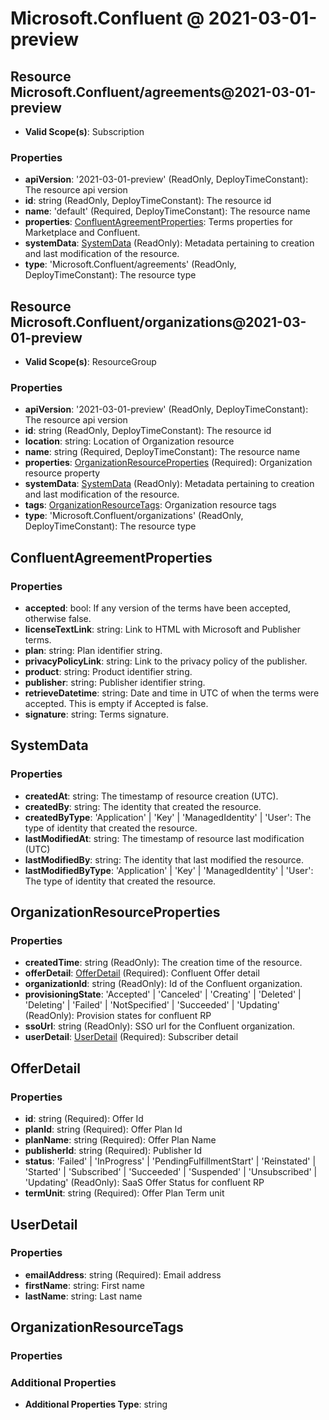 # Microsoft.Confluent @ 2021-03-01-preview

## Resource Microsoft.Confluent/agreements@2021-03-01-preview
* **Valid Scope(s)**: Subscription
### Properties
* **apiVersion**: '2021-03-01-preview' (ReadOnly, DeployTimeConstant): The resource api version
* **id**: string (ReadOnly, DeployTimeConstant): The resource id
* **name**: 'default' (Required, DeployTimeConstant): The resource name
* **properties**: [ConfluentAgreementProperties](#confluentagreementproperties): Terms properties for Marketplace and Confluent.
* **systemData**: [SystemData](#systemdata) (ReadOnly): Metadata pertaining to creation and last modification of the resource.
* **type**: 'Microsoft.Confluent/agreements' (ReadOnly, DeployTimeConstant): The resource type

## Resource Microsoft.Confluent/organizations@2021-03-01-preview
* **Valid Scope(s)**: ResourceGroup
### Properties
* **apiVersion**: '2021-03-01-preview' (ReadOnly, DeployTimeConstant): The resource api version
* **id**: string (ReadOnly, DeployTimeConstant): The resource id
* **location**: string: Location of Organization resource
* **name**: string (Required, DeployTimeConstant): The resource name
* **properties**: [OrganizationResourceProperties](#organizationresourceproperties) (Required): Organization resource property
* **systemData**: [SystemData](#systemdata) (ReadOnly): Metadata pertaining to creation and last modification of the resource.
* **tags**: [OrganizationResourceTags](#organizationresourcetags): Organization resource tags
* **type**: 'Microsoft.Confluent/organizations' (ReadOnly, DeployTimeConstant): The resource type

## ConfluentAgreementProperties
### Properties
* **accepted**: bool: If any version of the terms have been accepted, otherwise false.
* **licenseTextLink**: string: Link to HTML with Microsoft and Publisher terms.
* **plan**: string: Plan identifier string.
* **privacyPolicyLink**: string: Link to the privacy policy of the publisher.
* **product**: string: Product identifier string.
* **publisher**: string: Publisher identifier string.
* **retrieveDatetime**: string: Date and time in UTC of when the terms were accepted. This is empty if Accepted is false.
* **signature**: string: Terms signature.

## SystemData
### Properties
* **createdAt**: string: The timestamp of resource creation (UTC).
* **createdBy**: string: The identity that created the resource.
* **createdByType**: 'Application' | 'Key' | 'ManagedIdentity' | 'User': The type of identity that created the resource.
* **lastModifiedAt**: string: The timestamp of resource last modification (UTC)
* **lastModifiedBy**: string: The identity that last modified the resource.
* **lastModifiedByType**: 'Application' | 'Key' | 'ManagedIdentity' | 'User': The type of identity that created the resource.

## OrganizationResourceProperties
### Properties
* **createdTime**: string (ReadOnly): The creation time of the resource.
* **offerDetail**: [OfferDetail](#offerdetail) (Required): Confluent Offer detail
* **organizationId**: string (ReadOnly): Id of the Confluent organization.
* **provisioningState**: 'Accepted' | 'Canceled' | 'Creating' | 'Deleted' | 'Deleting' | 'Failed' | 'NotSpecified' | 'Succeeded' | 'Updating' (ReadOnly): Provision states for confluent RP
* **ssoUrl**: string (ReadOnly): SSO url for the Confluent organization.
* **userDetail**: [UserDetail](#userdetail) (Required): Subscriber detail

## OfferDetail
### Properties
* **id**: string (Required): Offer Id
* **planId**: string (Required): Offer Plan Id
* **planName**: string (Required): Offer Plan Name
* **publisherId**: string (Required): Publisher Id
* **status**: 'Failed' | 'InProgress' | 'PendingFulfillmentStart' | 'Reinstated' | 'Started' | 'Subscribed' | 'Succeeded' | 'Suspended' | 'Unsubscribed' | 'Updating' (ReadOnly): SaaS Offer Status for confluent RP
* **termUnit**: string (Required): Offer Plan Term unit

## UserDetail
### Properties
* **emailAddress**: string (Required): Email address
* **firstName**: string: First name
* **lastName**: string: Last name

## OrganizationResourceTags
### Properties
### Additional Properties
* **Additional Properties Type**: string

